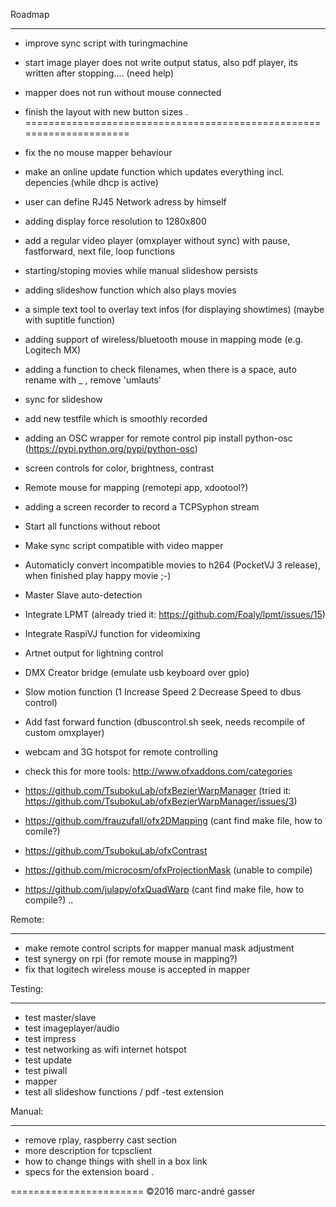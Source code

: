 Roadmap
*******

- improve sync script with turingmachine
- start image player does not write output status, also pdf player, its written after stopping.... (need help)
- mapper does not run without mouse connected
- finish the layout with new button sizes
.
=====================================================================

- fix the no mouse mapper behaviour
- make an online update function which updates everything incl. depencies (while dhcp is active)
- user can define RJ45 Network adress by himself
- adding display force resolution to 1280x800
- add a regular video player (omxplayer without sync) with pause, fastforward, next file, loop functions
- starting/stoping movies while manual slideshow persists
- adding slideshow function which also plays movies
- a simple text tool to overlay text infos (for displaying showtimes) (maybe with suptitle function)
- adding support of wireless/bluetooth mouse in mapping mode (e.g. Logitech MX)
- adding a function to check filenames, when there is a space, auto rename with _ , remove 'umlauts'
- sync for slideshow
- add new testfile which is smoothly recorded
- adding an OSC wrapper for remote control pip install python-osc (https://pypi.python.org/pypi/python-osc)
- screen controls for color, brightness, contrast
- Remote mouse for mapping (remotepi app, xdootool?)
- adding a screen recorder to record a TCPSyphon stream
- Start all functions without reboot
- Make sync script compatible with video mapper 
- Automaticly convert incompatible movies to h264  (PocketVJ 3 release), when finished play happy movie ;-)
- Master Slave auto-detection
- Integrate LPMT (already tried it: https://github.com/Foaly/lpmt/issues/15)
- Integrate RaspiVJ function for videomixing
- Artnet output for lightning control
- DMX Creator bridge (emulate usb keyboard over gpio)
- Slow motion function (1 Increase Speed 2 Decrease Speed to dbus control)
- Add fast forward function (dbuscontrol.sh seek, needs recompile of custom omxplayer)
- webcam and 3G hotspot for remote controlling
- check this for more tools: http://www.ofxaddons.com/categories
 - https://github.com/TsubokuLab/ofxBezierWarpManager (tried it: https://github.com/TsubokuLab/ofxBezierWarpManager/issues/3)
  - https://github.com/frauzufall/ofx2DMapping (cant find make file, how to comile?)
  - https://github.com/TsubokuLab/ofxContrast
  - https://github.com/microcosm/ofxProjectionMask (unable to compile)
  - https://github.com/julapy/ofxQuadWarp (cant find make file, how to compile?)
..


Remote:
*******
- make remote control scripts for mapper manual mask adjustment
- test synergy on rpi (for remote mouse in mapping?)
- fix that logitech wireless mouse is accepted in mapper

Testing:
********

- test master/slave
- test imageplayer/audio
- test impress
- test networking as wifi internet hotspot
- test update
- test piwall
- mapper
- test all slideshow functions / pdf
-test extension


Manual:
*******

- remove rplay, raspberry cast section
- more description for tcpsclient
- how to change things with shell in a box link
- specs for the extension board
.

=======================
©2016 marc-andré gasser

